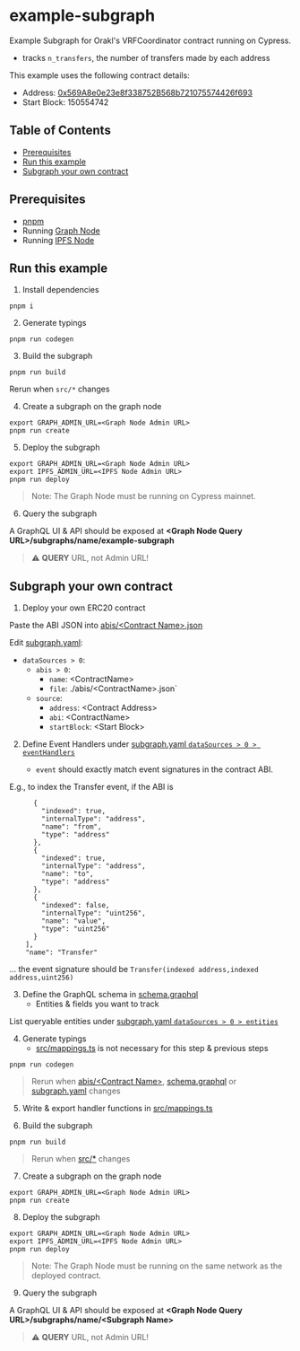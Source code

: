 # example-subgraph

Example Subgraph for Orakl's VRFCoordinator contract running on Cypress.

- tracks `n_transfers`, the number of transfers made by each address

This example uses the following contract details:

- Address: [0x569A8e0e23e8f338752B568b721075574426f693](https://klaytnfinder.io/account/0x569A8e0e23e8f338752B568b721075574426f693)
- Start Block: 150554742

## Table of Contents

- [Prerequisites](#prerequisites)
- [Run this example](#run-this-example)
- [Subgraph your own contract](#subgraph-your-own-contract)

## Prerequisites

- [pnpm](https://pnpm.io/)
- Running [Graph Node](https://github.com/graphprotocol/graph-node)
- Running [IPFS Node](https://github.com/ipfs/kubo)

## Run this example

1. Install dependencies

```
pnpm i
```

2. Generate typings

```
pnpm run codegen
```

3. Build the subgraph

```
pnpm run build
```

Rerun when `src/*` changes

4. Create a subgraph on the graph node

```
export GRAPH_ADMIN_URL=<Graph Node Admin URL>
pnpm run create
```

5. Deploy the subgraph

```
export GRAPH_ADMIN_URL=<Graph Node Admin URL>
export IPFS_ADMIN_URL=<IPFS Node Admin URL>
pnpm run deploy
```

> Note: The Graph Node must be running on Cypress mainnet.

6. Query the subgraph

A GraphQL UI & API should be exposed at **&lt;Graph Node Query URL&gt;/subgraphs/name/example-subgraph**

> :warning: **QUERY** URL, not Admin URL!

## Subgraph your own contract

1. Deploy your own ERC20 contract

Paste the ABI JSON into [abis/&lt;Contract Name&gt;.json](abis/)

Edit [subgraph.yaml](subgraph.yaml):

- `dataSources > 0`:
  - `abis > 0`:
    - `name`: &lt;ContractName&gt;
    - `file`: ./abis/&lt;ContractName&gt;.json`
  - `source`:
    - `address`: &lt;Contract Address&gt;
    - `abi`: &lt;ContractName&gt;
    - `startBlock`: &lt;Start Block&gt;

2. Define Event Handlers under [subgraph.yaml `dataSources > 0 > eventHandlers`](subgraph.yaml)

    - `event` should exactly match event signatures in the contract ABI.

E.g., to index the Transfer event, if the ABI is

```    "inputs": [
      {
        "indexed": true,
        "internalType": "address",
        "name": "from",
        "type": "address"
      },
      {
        "indexed": true,
        "internalType": "address",
        "name": "to",
        "type": "address"
      },
      {
        "indexed": false,
        "internalType": "uint256",
        "name": "value",
        "type": "uint256"
      }
    ],
    "name": "Transfer"
```

... the event signature should be `Transfer(indexed address,indexed address,uint256)`

3. Define the GraphQL schema in [schema.graphql](schema.graphql)
    - Entities & fields you want to track

List queryable entities under [subgraph.yaml `dataSources > 0 > entities`](subgraph.yaml)

4. Generate typings
    - [src/mappings.ts](src/mappings.ts) is not necessary for this step & previous steps

```
pnpm run codegen
```

> Rerun when [abis/&lt;Contract Name&gt;](abis/), [schema.graphql](schema.graphql) or [subgraph.yaml](subgraph.yaml) changes

5. Write & export handler functions in [src/mappings.ts](src/mappings.ts)

6. Build the subgraph

```
pnpm run build
```

> Rerun when [src/*](src/) changes

7. Create a subgraph on the graph node

```
export GRAPH_ADMIN_URL=<Graph Node Admin URL>
pnpm run create
```

8. Deploy the subgraph

```
export GRAPH_ADMIN_URL=<Graph Node Admin URL>
export IPFS_ADMIN_URL=<IPFS Node Admin URL>
pnpm run deploy
```

> Note: The Graph Node must be running on the same network as the deployed contract.

9. Query the subgraph

A GraphQL UI & API should be exposed at **&lt;Graph Node Query URL&gt;/subgraphs/name/&lt;Subgraph Name&gt;**

> :warning: **QUERY** URL, not Admin URL!

